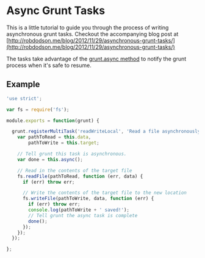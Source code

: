 # Async Grunt Tasks

This is a little tutorial to guide you through the process of writing asynchronous grunt tasks. Checkout the accompanying blog post at [http://robdodson.me/blog/2012/11/29/asynchronous-grunt-tasks/](http://robdodson.me/blog/2012/11/29/asynchronous-grunt-tasks/)

The tasks take advantage of the [grunt.async method](https://github.com/gruntjs/grunt/blob/master/docs/api_task.md#thisasync--grunttaskcurrentasync) to notify the grunt process when it's safe to resume.

## Example

``` tasks/grunt-read-write-local.js
'use strict';

var fs = require('fs');

module.exports = function(grunt) {

  grunt.registerMultiTask('readWriteLocal', 'Read a file asynchronously and write its contents out', function() {
    var pathToRead = this.data,
        pathToWrite = this.target;

    // Tell grunt this task is asynchronous.
    var done = this.async();

    // Read in the contents of the target file
    fs.readFile(pathToRead, function (err, data) {
      if (err) throw err;

      // Write the contents of the target file to the new location
      fs.writeFile(pathToWrite, data, function (err) {
        if (err) throw err;
        console.log(pathToWrite + ' saved!');
        // Tell grunt the async task is complete
        done();
      });
    });
  });

};
```